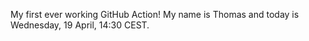 My first ever working GitHub Action!
My name is Thomas and today is Wednesday, 19 April, 14:30 CEST. 
